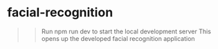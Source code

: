 # facial-recognition
>>Run npm run dev to start the local development server
>>This opens up the developed facial recognition application
